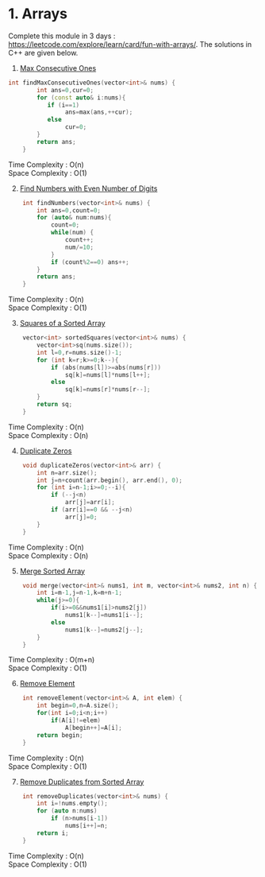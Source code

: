 # 1. Arrays 

Complete this module in 3 days : https://leetcode.com/explore/learn/card/fun-with-arrays/. The solutions in C++ are given below.

1. [Max Consecutive Ones](https://leetcode.com/problems/max-consecutive-ones/)

```c++
int findMaxConsecutiveOnes(vector<int>& nums) {
        int ans=0,cur=0;
        for (const auto& i:nums){
           if (i==1)
                ans=max(ans,++cur);
           else 
                cur=0;
        }
        return ans;
    }
```
Time Complexity : O(n)\
Space Complexity : O(1)


2. [Find Numbers with Even Number of Digits](https://leetcode.com/problems/find-numbers-with-even-number-of-digits/)

```cpp
    int findNumbers(vector<int>& nums) {
        int ans=0,count=0;
        for (auto& num:nums){
            count=0;
            while(num) {
                count++;
                num/=10;
            }
            if (count%2==0) ans++;
        }
        return ans;
    }
```
    
Time Complexity : O(n)\
Space Complexity : O(1)

3. [Squares of a Sorted Array](https://leetcode.com/problems/squares-of-a-sorted-array/)

```cpp
    vector<int> sortedSquares(vector<int>& nums) {
        vector<int>sq(nums.size());
        int l=0,r=nums.size()-1;
        for (int k=r;k>=0;k--){
            if (abs(nums[l])>=abs(nums[r])) 
                sq[k]=nums[l]*nums[l++];
            else 
                sq[k]=nums[r]*nums[r--];
        }
        return sq;
    }
```
Time Complexity : O(n)\
Space Complexity : O(n)
  

4. [Duplicate Zeros](https://leetcode.com/problems/duplicate-zeros/)

```cpp
    void duplicateZeros(vector<int>& arr) {
        int n=arr.size();
        int j=n+count(arr.begin(), arr.end(), 0);
        for (int i=n-1;i>=0;--i){
            if (--j<n)
                arr[j]=arr[i];
            if (arr[i]==0 && --j<n)
                arr[j]=0;
        }
    }
```
Time Complexity : O(n)\
Space Complexity : O(n)


5. [Merge Sorted Array](https://leetcode.com/problems/merge-sorted-array/)

```cpp
    void merge(vector<int>& nums1, int m, vector<int>& nums2, int n) {
        int i=m-1,j=n-1,k=m+n-1;
        while(j>=0){
            if(i>=0&&nums1[i]>nums2[j])
                nums1[k--]=nums1[i--];
            else
                nums1[k--]=nums2[j--];
        }
    }
```
Time Complexity : O(m+n)\
Space Complexity : O(1)


6. [Remove Element](https://leetcode.com/problems/remove-element/)

```cpp
    int removeElement(vector<int>& A, int elem) {
        int begin=0,n=A.size();
        for(int i=0;i<n;i++) 
            if(A[i]!=elem) 
                A[begin++]=A[i];
        return begin;
    }
```
Time Complexity : O(n)\
Space Complexity : O(1)


7. [Remove Duplicates from Sorted Array](https://leetcode.com/problems/remove-duplicates-from-sorted-array/)

```cpp
    int removeDuplicates(vector<int>& nums) {
        int i=!nums.empty();
        for (auto n:nums)
            if (n>nums[i-1]) 
                nums[i++]=n;
        return i;
    }
```
Time Complexity : O(n)\
Space Complexity : O(1)

